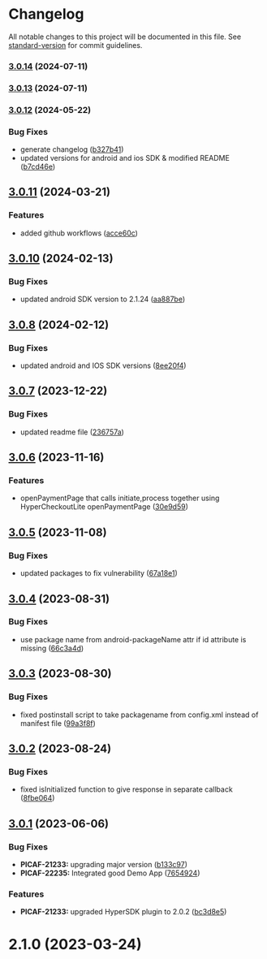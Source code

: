 # Changelog

All notable changes to this project will be documented in this file. See [standard-version](https://github.com/conventional-changelog/standard-version) for commit guidelines.

### [3.0.14](https://github.com/juspay/hyper-sdk-cordova/compare/v3.0.13...v3.0.14) (2024-07-11)

### [3.0.13](https://github.com/juspay/hyper-sdk-cordova/compare/v3.0.12...v3.0.13) (2024-07-11)

### [3.0.12](https://github.com/juspay/hyper-sdk-cordova/compare/v3.0.11...v3.0.12) (2024-05-22)


### Bug Fixes

* generate changelog ([b327b41](https://github.com/juspay/hyper-sdk-cordova/commit/b327b4199b7a7a6e821b8feb67de558f899e9202))
* updated versions for android and ios SDK & modified README ([b7cd46e](https://github.com/juspay/hyper-sdk-cordova/commit/b7cd46eff728f543062047a9dff1423325bf4dba))

## [3.0.11](https://github.com/juspay/hyper-sdk-cordova/compare/v3.0.10...v3.0.11) (2024-03-21)


### Features

* added github workflows ([acce60c](https://github.com/juspay/hyper-sdk-cordova/commit/acce60c50f764cf0decd62e4249866b831e2e004))



## [3.0.10](https://github.com/juspay/hyper-sdk-cordova/compare/v3.0.8...v3.0.10) (2024-02-13)


### Bug Fixes

* updated android SDK version to 2.1.24 ([aa887be](https://github.com/juspay/hyper-sdk-cordova/commit/aa887be499e1879837fecd1b960221ef3b4599c0))



## [3.0.8](https://github.com/juspay/hyper-sdk-cordova/compare/v3.0.7...v3.0.8) (2024-02-12)


### Bug Fixes

* updated android and IOS SDK versions ([8ee20f4](https://github.com/juspay/hyper-sdk-cordova/commit/8ee20f4c3aad1230e7b59e903b110b5cc94379e3))



## [3.0.7](https://github.com/juspay/hyper-sdk-cordova/compare/v3.0.6...v3.0.7) (2023-12-22)


### Bug Fixes

* updated readme file ([236757a](https://github.com/juspay/hyper-sdk-cordova/commit/236757a56035a985c20724d446ac39a460a27878))



## [3.0.6](https://github.com/juspay/hyper-sdk-cordova/compare/v3.0.5...v3.0.6) (2023-11-16)


### Features

* openPaymentPage that calls initiate,process together using HyperCheckoutLite openPaymentPage ([30e9d59](https://github.com/juspay/hyper-sdk-cordova/commit/30e9d59c6ba6113438ef406ecc2f27fc8449ea93))



## [3.0.5](https://github.com/juspay/hyper-sdk-cordova/compare/v3.0.4...v3.0.5) (2023-11-08)


### Bug Fixes

* updated packages to fix vulnerability ([67a18e1](https://github.com/juspay/hyper-sdk-cordova/commit/67a18e1233bf763b65c2038219adbf37aea24ecb))



## [3.0.4](https://github.com/juspay/hyper-sdk-cordova/compare/v3.0.3...v3.0.4) (2023-08-31)


### Bug Fixes

* use package name from android-packageName attr if id attribute is missing ([66c3a4d](https://github.com/juspay/hyper-sdk-cordova/commit/66c3a4d8305f019916cfa2796df17385f1855a54))



## [3.0.3](https://github.com/juspay/hyper-sdk-cordova/compare/v3.0.2...v3.0.3) (2023-08-30)


### Bug Fixes

* fixed postinstall script to take packagename from config.xml instead of manifest file ([99a3f8f](https://github.com/juspay/hyper-sdk-cordova/commit/99a3f8f26881deb61dfbdc2f04d9a90098f9855d))



## [3.0.2](https://github.com/juspay/hyper-sdk-cordova/compare/v3.0.1...v3.0.2) (2023-08-24)


### Bug Fixes

* fixed isInitialized function to give response in separate callback ([8fbe064](https://github.com/juspay/hyper-sdk-cordova/commit/8fbe0649376f9cfbf2a77472f72a9b180c4fea8c))



## [3.0.1](https://github.com/juspay/hyper-sdk-cordova/compare/v2.1.0...v3.0.1) (2023-06-06)


### Bug Fixes

* **PICAF-21233:** upgrading major version ([b133c97](https://github.com/juspay/hyper-sdk-cordova/commit/b133c97b1706c31e8266d759f29b3430c678ae78))
* **PICAF-22235:** Integrated good Demo App ([7654924](https://github.com/juspay/hyper-sdk-cordova/commit/7654924b7b2c2e63210744cf13699e202ea98cca))


### Features

* **PICAF-21233:** upgraded HyperSDK plugin to 2.0.2 ([bc3d8e5](https://github.com/juspay/hyper-sdk-cordova/commit/bc3d8e5f42e1ca24b034c7dd77802fb137660d72))



# 2.1.0 (2023-03-24)
